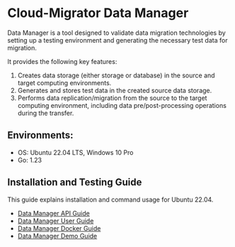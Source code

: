 # Cloud-Migrator Data Manager

Data Manager is a tool designed to validate data migration technologies by setting up a testing environment and generating the necessary test data for migration.

It provides the following key features:

1. Creates data storage (either storage or database) in the source and target computing environments.
2. Generates and stores test data in the created source data storage.
3. Performs data replication/migration from the source to the target computing environment, including data pre/post-processing operations during the transfer.


## Environments:
* OS: Ubuntu 22.04 LTS, Windows 10 Pro
* Go: 1.23


## Installation and Testing Guide

This guide explains installation and command usage for Ubuntu 22.04.

* [Data Manager API Guide](https://m-cmp.github.io/api/?url=https://raw.githubusercontent.com/cloud-barista/mc-data-manager/main/websrc/docs/swagger.yaml)
* [Data Manager User Guide](docs/Datamanager-Usage-Guide.md)
* [Data Manager Docker Guide](docs/Datamanager-Docker-Guide.md)
* [Data Manager Demo Guide](docs/Datamanager-Demo-Guide.md)
